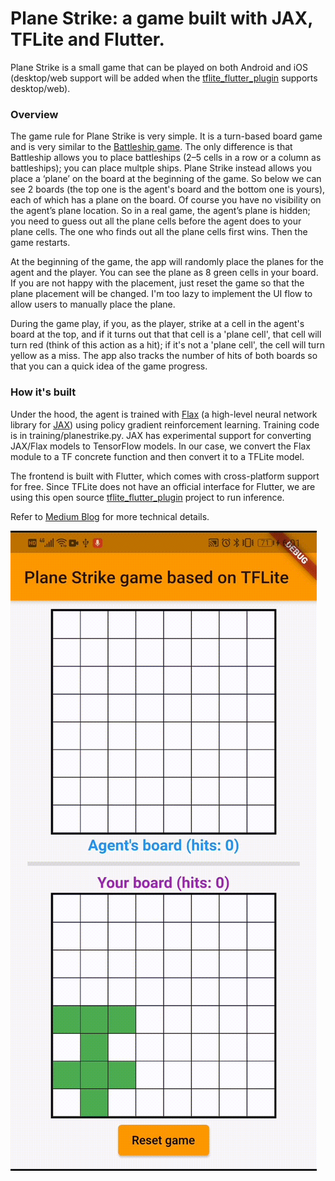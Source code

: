 # Plane Strike: a game built with JAX, TFLite and Flutter. 

Plane Strike is a small game that can be played on both Android and iOS (desktop/web support will be added when the [tflite_flutter_plugin](https://github.com/am15h/tflite_flutter_plugin) supports desktop/web). 

### Overview

The game rule for Plane Strike is very simple. It is a turn-based board game and is very similar to the [Battleship game](https://en.wikipedia.org/wiki/Battleship_(game)). The only difference is that Battleship allows you to place battleships (2–5 cells in a row or a column as battleships); you can place multple ships. Plane Strike instead allows you place a ‘plane’ on the board at the beginning of the game. So below we can see 2 boards (the top one is the agent's board and the bottom one is yours), each of which has a plane on the board. Of course you have no visibility on the agent’s plane location. So in a real game, the agent’s plane is hidden; you need to guess out all the plane cells before the agent does to your plane cells. The one who finds out all the plane cells first wins. Then the game restarts.

At the beginning of the game, the app will randomly place the planes for the agent and the player. You can see the plane as 8 green cells in your board. If you are not happy with the placement, just reset the game so that the plane placement will be changed. I'm too lazy to implement the UI flow to allow users to manually place the plane. 

During the game play, if you, as the player, strike at a cell in the agent's board at the top, and if it turns out that that cell is a 'plane cell', that cell will turn red (think of this action as a hit); if it's not a 'plane cell', the cell will turn yellow as a miss. The app also tracks the number of hits of both boards so that you can a quick idea of the game progress.

### How it's built

Under the hood, the agent is trained with [Flax](https://github.com/google/flax) (a high-level neural network library for [JAX](https://github.com/google/jax/)) using policy gradient reinforcement learning. Training code is in training/planestrike.py. JAX has experimental support for converting JAX/Flax models to TensorFlow models. In our case, we convert the Flax module to a TF concrete function and then convert it to a TFLite model.

The frontend is built with Flutter, which comes with cross-platform support for free. Since TFLite does not have an official interface for Flutter, we are using this open source [tflite_flutter_plugin](https://github.com/am15h/tflite_flutter_plugin) project to run inference.

Refer to [Medium Blog](https://windmaple.medium.com/playing-a-board-game-on-device-using-tensorflow-lite-and-fluter-a7c865b9aefc) for more technical details.

![DEMO GIF](demo.gif)
